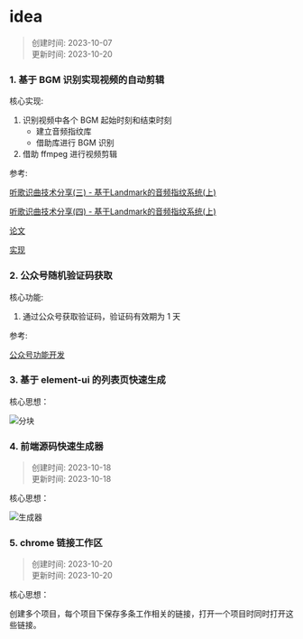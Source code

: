 # idea

> 创建时间: 2023-10-07  
> 更新时间: 2023-10-20

### 1. 基于 BGM 识别实现视频的自动剪辑

核心实现: 
1. 识别视频中各个 BGM 起始时刻和结束时刻
    * 建立音频指纹库
    * 借助库进行 BGM 识别
2. 借助 ffmpeg 进行视频剪辑

参考:  

[听歌识曲技术分享(三) - 基于Landmark的音频指纹系统(上)](https://zhuanlan.zhihu.com/p/81994831)

[听歌识曲技术分享(四) - 基于Landmark的音频指纹系统(上)](https://zhuanlan.zhihu.com/p/82299663)

[论文](https://www.ee.columbia.edu/~dpwe/papers/Wang03-shazam.pdf)

[实现](https://github.com/dpwe/audfprint)

### 2. 公众号随机验证码获取

核心功能:
1. 通过公众号获取验证码，验证码有效期为 1 天

参考:

[公众号功能开发](https://developers.weixin.qq.com/doc/offiaccount/Getting_Started/Getting_Started_Guide.html)

### 3. 基于 element-ui 的列表页快速生成

核心思想：

![分块](https://storage-1301473886.cos.ap-guangzhou.myqcloud.com/img/idea/%E5%88%97%E8%A1%A8%E5%88%86%E5%9D%97.png)

### 4. 前端源码快速生成器

> 创建时间: 2023-10-18  
> 更新时间: 2023-10-18

核心思想：

![生成器](https://storage-1301473886.cos.ap-guangzhou.myqcloud.com/img/idea/%E8%BD%AC%E6%8D%A2%E5%99%A8.png?q-sign-algorithm=sha1&q-ak=AKIDHxCSaf2shgo70EsRFwoWzPsy-GXDOjKAnM0ulnmyyxdKosLYjLSXxnC9gmNaJFsj&q-sign-time=1697590221;1697593821&q-key-time=1697590221;1697593821&q-header-list=host&q-url-param-list=ci-process&q-signature=81752e5d383d92ca8ec893d422d9ab3b12222d70&x-cos-security-token=EkYBjCdRc0N2cUImRtFzU4Gflt3nVFEaac25a123fdd5dadd4843a334ac04e0cdaldpgcw5EbDzPwWZbBSOJdTp4pz9iDuz1EnIMC41WfJIk6kYBtRDKq0r6e8uDhJ3s5Lhw2mClz4gQ-0pvDsjygVrHywuSlzHVGxLUS1MWZcYDQ2e05HyER-IjpbL45BEiNxLNEE_RHc3K_oQjQCG2GHq2-Gp0wRWg2j_5_LGm0n8NUUiZzl9FaryEBEnX_g-D_eUVWGewh3UQjKPrNujFw&ci-process=originImage)


### 5. chrome 链接工作区

> 创建时间: 2023-10-20  
> 更新时间: 2023-10-20

核心思想：

创建多个项目，每个项目下保存多条工作相关的链接，打开一个项目时同时打开这些链接。